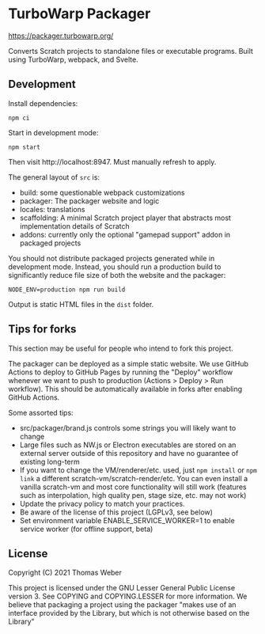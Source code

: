 # TurboWarp Packager

https://packager.turbowarp.org/

Converts Scratch projects to standalone files or executable programs. Built using TurboWarp, webpack, and Svelte.

## Development

Install dependencies:

```
npm ci
```

Start in development mode:

```
npm start
```

Then visit http://localhost:8947. Must manually refresh to apply.

The general layout of `src` is:

 - build: some questionable webpack customizations
 - packager: The packager website and logic
 - locales: translations
 - scaffolding: A minimal Scratch project player that abstracts most implementation details of Scratch
 - addons: currently only the optional "gamepad support" addon in packaged projects

You should not distribute packaged projects generated while in development mode. Instead, you should run a production build to significantly reduce file size of both the website and the packager:

```
NODE_ENV=production npm run build
```

Output is static HTML files in the `dist` folder.

## Tips for forks

This section may be useful for people who intend to fork this project.

The packager can be deployed as a simple static website. We use GitHub Actions to deploy to GitHub Pages by running the "Deploy" workflow whenever we want to push to production (Actions > Deploy > Run workflow). This should be automatically available in forks after enabling GitHub Actions.

Some assorted tips:

 - src/packager/brand.js controls some strings you will likely want to change
 - Large files such as NW.js or Electron executables are stored on an external server outside of this repository and have no guarantee of existing long-term
 - If you want to change the VM/renderer/etc. used, just `npm install` or `npm link` a different scratch-vm/scratch-render/etc. You can even install a vanilla scratch-vm and most core functionality will still work (features such as interpolation, high quality pen, stage size, etc. may not work)
 - Update the privacy policy to match your practices.
 - Be aware of the license of this project (LGPLv3, see below)
 - Set environment variable ENABLE_SERVICE_WORKER=1 to enable service worker (for offline support, beta)

## License

Copyright (C) 2021 Thomas Weber

This project is licensed under the GNU Lesser General Public License version 3. See COPYING and COPYING.LESSER for more information. We believe that packaging a project using the packager "makes use of an interface provided by the Library, but which is not otherwise based on the Library"
